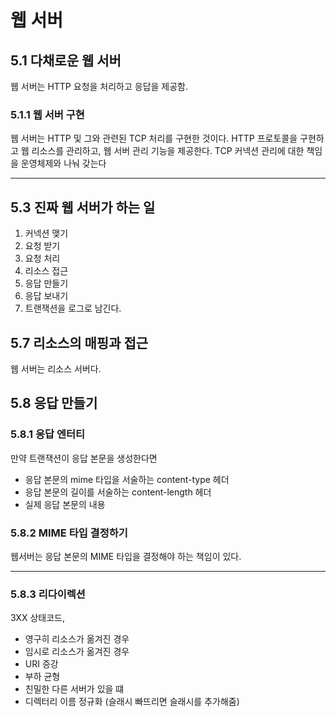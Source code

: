 # 웹 서버

## 5.1 다채로운 웹 서버

웹 서버는 HTTP 요청을 처리하고 응답을 제공함.

### 5.1.1 웹 서버 구현

웹 서버는 HTTP 및 그와 관련된 TCP 처리를 구현한 것이다.
HTTP 프로토콜을 구현하고 웹 리소스를 관리하고, 웹 서버 관리 기능을 제공한다.
TCP 커넥션 관리에 대한 책임을 운영체제와 나눠 갖는다

---

## 5.3 진짜 웹 서버가 하는 일

1. 커넥션 맺기
2. 요청 받기
3. 요청 처리
4. 리소스 접근
5. 응답 만들기
6. 응답 보내기
7. 트랜잭션을 로그로 남긴다.

## 5.7 리소스의 매핑과 접근

웹 서버는 리소스 서버다.

## 5.8 응답 만들기

### 5.8.1 응답 엔터티

만약 트랜잭션이 응답 본문을 생성한다면

- 응답 본문의 mime 타입을 서술하는 content-type 헤더
- 응답 본문의 길이를 서술하는 content-length 헤더
- 실제 응답 본문의 내용

### 5.8.2 MIME 타입 결정하기

웹서버는 응답 본문의 MIME 타입을 결정해야 하는 책임이 있다.

---

### 5.8.3 리다이렉션

3XX 상태코드,

- 영구히 리소스가 옮겨진 경우
- 임시로 리소스가 옮겨진 경우
- URI 증강
- 부하 균형
- 친밀한 다른 서버가 있을 떄
- 디렉터리 이름 정규화 (슬래시 빠뜨리면 슬래시를 추가해줌)
